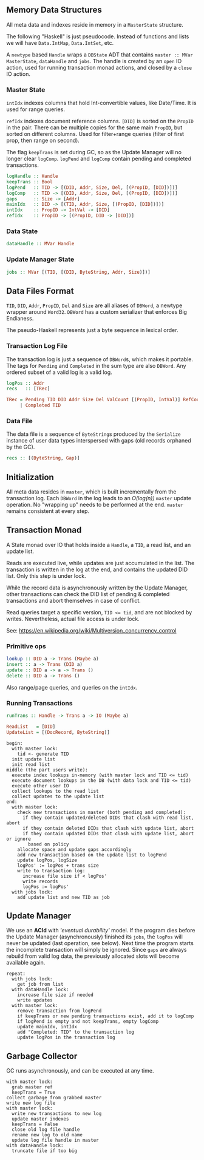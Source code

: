 Memory Data Structures
----------------------
All meta data and indexes reside in memory in a `MasterState` structure.

The following "Haskell" is just pseudocode.
Instead of functions and lists we will have `Data.IntMap`, `Data.IntSet`, etc.

A `newtype` based `Handle` wraps a `DBState` ADT that contains `master :: MVar MasterState`, `dataHandle` and `jobs`.
The handle is created by an `open` IO action, used for running transaction monad actions, and closed by a `close` IO action.

### Master State

`intIdx` indexes columns that hold Int-convertible values, like Date/Time.
It is used for range queries.

`refIdx` indexes document reference columns.
`[DID]` is sorted on the `PropID` in the pair.
There can be multiple copies for the same main `PropID`, but sorted on different columns.
Used for filter+range queries (filter of first prop, then range on second).

The flag `keepTrans` is set during GC, so as the Update Manager will no longer clear `logComp`.
`logPend` and `logComp` contain pending and completed transactions.

```haskell
logHandle :: Handle
keepTrans :: Bool
logPend   :: TID -> [(DID, Addr, Size, Del, [(PropID, [DID])])]
logComp   :: TID -> [(DID, Addr, Size, Del, [(PropID, [DID])])]
gaps      :: Size -> [Addr]
mainIdx   :: DID -> [(TID, Addr, Size, [(PropID, [DID])])]
intIdx    :: PropID -> IntVal -> [DID]
refIdx    :: PropID -> [(PropID, DID -> [DID])]
```

### Data State

```haskell
dataHandle :: MVar Handle
```

### Update Manager State

```haskell
jobs :: MVar [(TID, [(DID, ByteString, Addr, Size)])]
```

Data Files Format
-----------------

`TID`, `DID`, `Addr`, `PropID`, `Del` and `Size` are all aliases of `DBWord`, a newtype wrapper around `Word32`.
`DBWord` has a custom serializer that enforces Big Endianess.

The pseudo-Haskell represents just a byte sequence in lexical order.

### Transaction Log File

The transaction log is just a sequence of `DBWord`s, which makes it portable.
The tags for `Pending` and `Completed` in the sum type are also `DBWord`.
Any ordered subset of a valid log is a valid log.

```haskell
logPos :: Addr
recs   :: [TRec]

TRec = Pending TID DID Addr Size Del ValCount [(PropID, IntVal)] RefCount [(PropID, DID)]
     | Completed TID
```

### Data File

The data file is a sequence of `ByteString`s produced by the `Serialize` instance of user data types interspersed with gaps (old records orphaned by the GC).

```haskell
recs :: [(ByteString, Gap)]
```

Initialization
--------------

All meta data resides in `master`, which is built incrementally from the transaction log.
Each `DBWord` in the log leads to an *O(log(n))* `master` update operation.
No "wrapping up" needs to be performed at the end.
`master` remains consistent at every step.

Transaction Monad
-----------------

A State monad over IO that holds inside a `Handle`, a `TID`, a read list, and an update list.

Reads are executed live, while updates are just accumulated in the list.
The transaction is written in the log at the end, and contains the updated DID list.
Only this step is under lock.

While the record data is asynchronously written by the Update Manager,
other transactions can check the DID list of pending & completed transactions
and abort themselves in case of conflict.

Read queries target a specific version, `TID <= tid`, and are not blocked by writes.
Nevertheless, actual file access is under lock.

See: https://en.wikipedia.org/wiki/Multiversion_concurrency_control

### Primitive ops

```haskell
lookup :: DID a -> Trans (Maybe a)
insert :: a -> Trans (DID a)
update :: DID a -> a -> Trans ()
delete :: DID a -> Trans ()
```

Also range/page queries, and queries on the `intIdx`.

### Running Transactions

```haskell
runTrans :: Handle -> Trans a -> IO (Maybe a)

ReadList   = [DID]
UpdateList = [(DocRecord, ByteString)]

```
```
begin:
  with master lock:
    tid <- generate TID
  init update list
  init read list
middle (the part users write):
  execute index lookups in-memory (with master lock and TID <= tid)
  execute document lookups in the DB (with data lock and TID <= tid)
  execute other user IO
  collect lookups to the read list
  collect updates to the update list
end:
  with master lock:
    check new transactions in master (both pending and completed):
      if they contain updated/deleted DIDs that clash with read list, abort
      if they contain deleted DIDs that clash with update list, abort
      if they contain updated DIDs that clash with update list, abort or ignore
        based on policy
    allocate space and update gaps accordingly
    add new transaction based on the update list to logPend
    update logPos, logSize
    logPos' := logPos + trans size
    write to transaction log:
      increase file size if < logPos'
      write records
      logPos := logPos'
  with jobs lock:
    add update list and new TID as job
```

Update Manager
--------------

We use an **ACId** with *'eventual durability'* model.
If the program dies before the Update Manager (asynchronously) finished its `jobs`,
the `logPos` will never be updated (last operation, see below).
Next time the program starts the incomplete transaction will simply be ignored.
Since `gaps` are always rebuild from valid log data,
the previously allocated slots will become available again.

```
repeat:
  with jobs lock:
    get job from list
  with dataHandle lock:
    increase file size if needed
    write updates
  with master lock:
    remove transaction from logPend
    if keepTrans or new pending transactions exist, add it to logComp
    if logPend is empty and not keepTrans, empty logComp
    update mainIdx, intIdx
    add "Completed: TID" to the transaction log
    update logPos in the transaction log
```

Garbage Collector
-----------------

GC runs asynchronously, and can be executed at any time.

```
with master lock:
  grab master ref
  keepTrans = True
collect garbage from grabbed master
write new log file
with master lock:
  write new transactions to new log
  update master indexes
  keepTrans = False
  close old log file handle
  rename new log to old name
  update log file handle in master
with dataHandle lock:
  truncate file if too big
```
